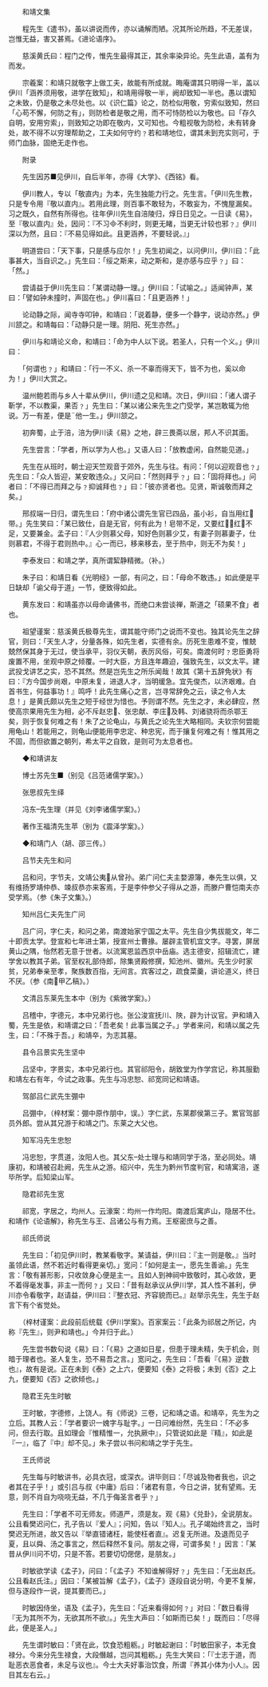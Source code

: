 <!-- { "loadSidebar": true } -->
　　和靖文集

　　程先生《遣书》，虽以讲说而传，亦以诵解而陋。况其所论所趋，不无差误，岂惟无益，害又甚焉。《进论语序》。

　　慈溪黄氏曰：程门之传，惟先生最得其正，其余率染异论。先生此语，盖有为而发。

　　宗羲案：和靖只就敬字上做工夫，故能有所成就。晦庵谓其只明得一半，盖以伊川「涵养须用敬，进学在致知」，和靖用得敬一半，阙却致知一半也。愚以谓知之未致，仍是敬之未尽处也。以《识仁篇》论之，防检似用敬，穷索似致知，然曰「心苟不懈，何防之有」，则防检者是敬之用，而不可恃防检以为敬也。曰「存久自明，安用穷索」，则致知之功即在敬内，又可知也。今粗视敬为防检，未有转身处，故不得不以穷理帮助之，工夫如何守约﹖若和靖地位，谓其未到充实则可，于师门血脉，固绝无走作也。

　　附录

　　先生因苏■见伊川，自后半年，亦得《大学》、《西铭》看。

　　伊川教人，专以「敬直内」为本，先生独能力行之。先生言。「伊川先生教，只是专令用『敬以直内』。若用此理，则百事不敢轻为，不敢妄为，不愧屋漏矣。习之既久，自然有所得也。往年伊川先生自涪陵归，焞日日见之。一日读《易》，至『敬以直内』处，因问：『不习不利时，则更无睹，当更无计较也邪﹖』伊川深以为然，且曰：『不易见得如此。且更涵养，不要轻说。』」

　　明道尝曰：「天下事，只是感与应尔！」先生初闻之，以问伊川，伊川曰：「此事甚大，当自识之。」先生曰：「绥之斯来，动之斯和，是亦感与应乎﹖」曰：「然。」

　　尝请益于伊川先生曰：「某谓动静一理。」伊川曰：「试喻之。」适闻钟声，某曰：「譬如钟未撞时，声固在也。」伊川喜曰：「且更涵养！」

　　论动静之际，闻寺寺叩钟，和靖曰：「说着静，便多一个静字，说动亦然。」伊川颔之。和靖每曰：「动静只是一理。阴阳、死生亦然。」

　　伊川与和靖论义命，和靖曰：「命为中人以下说。若圣人，只有一个义。」伊川曰：

　　「何谓也﹖」和靖曰：「行一不义、杀一不辜而得天下，皆不为也，奚以命为！」伊川大赏之。

　　温州鲍若雨与乡人十辈从伊川，伊川遗之见和靖。次日，伊川曰：「诸人谓子靳学，不以教渠，果否﹖」先生曰：「某以诸公来先生之门受学，某岂敢辄为他说。万一有差，便是他一生。」伊川颔之。

　　初奔蜀，止于涪，涪为伊川读《易》之地，辟三畏斋以居，邦人不识其面。

　　先生尝言：「学者，所以学为人也。」又语人曰：「放教虚闲，自然能见道。」

　　先生在从班时，朝士迎天竺观音于郊外，先生与往。有问：「何以迎观音也﹖」先生曰：「众人皆迎，某安敢违众。」又问曰：「然则拜乎﹖」曰：「固将拜也。」问者曰：「不得已而拜之与﹖抑诚拜也﹖」曰：「彼亦贤者也。见贤，斯诚敬而拜之矣。」

　　邢叔端一日归，谓先生曰：「府中诸公谓先生官已四品，虽小衫，自当用红带。」先生笑曰：「某已致仕，自是无官，何有此为！皂带不足，又要红：红不足，又要兼金。孟子曰：『人少则慕父母，知好色则慕少艾，有妻子则慕妻子，仕则慕君，不得于君则热中。』心一而已，移来移去，至于热中，则无不为矣！」

　　李泰发曰：和靖之学，真所谓絜静精微。（补。）

　　朱子曰：和靖日看《光明经》一部，有问之，曰：「母命不敢违。」如此便是平日缺却「谕父母于道」一节，便致得如此。

　　黄东发曰：和靖虽亦以母命诵佛书，而绝口未尝谈禅，斯道之「硕果不食」者也。

　　祖望谨案：慈溪黄氏极尊先生，谓其能守师门之说而不变也。独其论先生之辞官，则曰：「天生人才，分量各殊，如先生者，实德有余。历死生患难不变，惟兢兢然保其身于无过，使当承平，羽仪天朝，表厉风俗，可矣。南渡何时﹖忠臣勇将废置不用，坐观中原之倾覆。一时大臣，方且连年趣迫，强致先生，以文太平。建武投戈讲艺之实，恐不其然。然是岂先生之所乐闻哉！故其《第十五辞免状》有曰：『方今国步尚艰，中原未复，进退人才，当明缓急。宜先俊杰，以济艰难。白首书生，何益事功！』鸣呼！此先生痛心之言，岂寻常辞免之云，读之令人太息！」是黄氏颇以先生之短于经世为惜也。予则谓不然。先生之才，未必肆应，然使高宗果用先生为相，必不斥赵忠、张忠献、李庄及韩、刘诸骁将而杀鄂王矣，则于恢复何难之有！朱了之论龟山，与黄氏之论先生大略相同。夫钦宗何尝能用龟山！若能用之，则龟山便能用李忠定、种忠宪，而于攘复何难之有！惟其用之不固，而但欲置之朝列，希太平之自致，是则可为太息者也。

　　◆和靖讲友

　　博士苏先生■（别见《吕范诸儒学案》。）

　　张思叔先生绎

　　冯东先生理（并见《刘李诸儒学案》。）

　　著作王福清先生苹（别为《震泽学案》。）

　　◆和靖门人（胡、邵三传。）

　　吕节夫先生和问

　　吕和问，字节夫，文靖公夷从曾孙。弟广问仁夫主婺源簿，奉先生以俱，又有维扬罗靖仲恭、竦叔恭亦来客焉，于是李仲参父子得从之游，而滕户曹恺南夫亦受学焉。（参《朱子文集》。）

　　知州吕仁夫先生广问

　　吕广问，字仁夫，和问之弟，南渡始家宁国之太平。先生自少隽拔能文，年二十即贡太学。登宣和七年进士第，授宣州士曹掾。屡辟主管机宜文字。寻罢，屏居黄山之隅，怡然若无意于世者。以流寓恩监西京中岳庙。选主德安，招辑流亡，建学舍以教其子弟。官至权礼部侍郎，除集贤殿修撰，知池州、徽州。先生少时家贫，兄弟奉亲至孝，聚族数百指，无间言。宾客过之，疏食菜羹，讲论道义，终日不厌。（参《南甲乙稿》。）

　　文清吕东莱先生本中（别为《紫微学案》。）

　　吕稽中，字德元，本中兄弟行也。张公浚宣抚川、陜，辟为计议官。尹和靖入蜀，先生是依，和靖谓之曰：「吾老矣！此事当属之子。」学者来问，和靖以属之先生，曰：「不殊于吾。」和靖卒，为志其墓。

　　县令吕景实先生坚中

　　吕坚中，字景实，本中兄弟行也。其官祁阳令，胡致堂为作学宫记，称其服勤和靖左右有年，今试之政事。先生与冯忠恕、祁宽同记和靖语。

　　驾部吕仁武先生弸中

　　吕弸中，（梓材案：弸中原作朋中，误。）字仁武，东莱郡侯第三子。累官驾部员外郎。尝从其兄游于和靖之门。东莱之大父也。

　　知军冯先生忠恕

　　冯忠恕，字贯道，汝阳人也。其父东处士理与和靖同学于洛，至必同处。靖康初，和靖被召赴阙，先生从之游。绍兴中，先生为黔州节度判官，和靖寓涪，遂毕所学。后知梁山军。

　　隐君祁先生宽

　　祁宽，字居之，均州人。云濠案：均州一作均阳。南渡后寓庐山，隐居不仕。和靖作《论语解》，称先生与王、吕诸公与有力焉。王枢密庶与之善。

　　祁氏师说

　　先生曰：「初见伊川时，教某看敬字。某请益，伊川曰：『主一则是敬。』当时虽领此语，然不若近时看得更亲切。」宽问：「如何是主一，愿先生善谕。」先生言：「敬有甚形影，只收敛身心便是主一。且如人到神祠中致敬时，其心收敛，更不着得毫发事，非主一而何﹖」又曰：「昔有赵承议从伊川学，其人性不甚利，伊川亦令看敬字，赵请益，伊川曰：『整衣冠、齐容貌而已。』赵举示先生，先生于赵言下有个省觉处。

　　（梓材谨案：此段前后统载《伊川学案》。百家案云：「此条为祁居之所记，内称『先生』，则尹和靖也。」今并归于此。）

　　先生尝书数句说《易》曰：「《易》之道如日星，但患于理未精，失于机会，则暗于理者也。圣人复生，恐不易吾之言。」宽问之，先生曰：「吾看『《易》逆数也』，故有是说。正在未到《泰》之上六，便要知《泰》之将极；未到《否》之上九，便要知《否》之欲倾也。」

　　隐君王先生时敏

　　王时敏，字德修，上饶人。有《师说》三卷，记和靖之语。和靖卒，先生为之立后。其教人云：「学者要识一媿字与耻字。」一日问难纷然，先生曰：「不必多问，但去行取。且如理会『惟精惟一，允执厥中』，只管说如此是『精』，如此是『一』，临了『中』却不见。」朱子尝以书问和靖之学于先生。

　　王氏师说

　　先生每与时敏讲书，必具衣冠，或深衣。讲毕则曰：「尽诚及物者我也，识之者其在子乎！」或引吕与叔《中庸》后曰：「诸君有意，今日之讲，犹有望焉。无意，则不肖自为哓哓无益，不几于侮圣言者乎﹖」

　　先生曰：「学者不可无师友。师道严，须是友。观《易》《兑卦》，全说朋友。公且看樊迟问仁，孔子告以『爱人』；问知，告以『知人』。孔子竭始终言之，当时樊迟无所进，故又告以『举直错诸枉，能使枉者直』。迟复无所进。及退而见子夏，且以舜、汤之事言之，然后释然不复问。朋友之得，可谓多矣！」因言：「某昔从伊川问不切，只是不答。若要切切偲偲，是朋友。」

　　时敏欲学读《孟子》，问曰：「《孟子》不知谁解得好﹖」先生曰：「无出赵氏。公且看赵氏注。」因曰：「某被旨解《孟子》，《孟子》逐段自说分明，今更不复解，但与逐段作一说，提其要而已。」

　　时敏因侍坐，语及《孟子》，先生曰：「近来看得如何﹖」对曰：「数日看得『无为其所不为，无欲其所不欲』。」先生大声曰：「如斯而已矣！」既而曰：「尽得此，便是圣人。」

　　先生谓时敏曰：「贤在此，饮食恐粗粝。」时敏起谢曰：「时敏田家子，本无食禄分。今来分先生禄食，大段僭越，岂问其粗粝。」先生大笑曰：「『士志于道，而耻恶衣恶食者，未足与议也』。今士大夫好事治饮食，所谓『养其小体为小人』。因目其左右云。」

